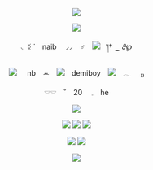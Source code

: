 <p align="center">
<img src="https://64.media.tumblr.com/98582d066860d0fd657575c5020090c3/6d6a639539246533-31/s640x960/0549bb6ab3ecb4530433d92f6bbd805b604924b0.pnj">

<p align="center">
<img src="https://64.media.tumblr.com/2f344674aaf28c60d3a59f9936d3795a/2cc256677389677f-d0/s640x960/84d56bedf1f8a1b808ee49b8b1f17d7b48c48d76.pnj">

<p align="center">
◟ ᛝ ˙　naib　 ⸝⸝　♂️　<img src="https://64.media.tumblr.com/086eaaa72f969ed6e8a8e9c483d9bf84/34032e69611f17da-7f/s75x75_c1/2751be925ef5cf6838e25de0926b2ed8780f38f1.gifv">⠀་།† ‿ 𝜗℘
<p align="center">
<img src="https://64.media.tumblr.com/12504f23c83dde3821e06c998a75b64f/34032e69611f17da-28/s75x75_c1/9969d6c45095bb4aa8f9717cdc3adf6d4af440f3.gifv">⠀⠀nb　ꕀ　<img src="https://64.media.tumblr.com/5b70f3c75e7cc984ca3a9c6476032a86/34032e69611f17da-54/s75x75_c1/272e434fa6d2a90da3b85185b0f336827b61450c.gifv">　demiboy　<img src="https://64.media.tumblr.com/fb237c308b0d75652d48816aeeee716e/34032e69611f17da-31/s75x75_c1/15dfac1a087324a3e3eb481a4895e4eb36a21218.gifv">　𓂃 　₎₎
<p align="center">
𓎠𓎠　˘　20　 𓈒　he　　

<p align="center">
<img src="https://64.media.tumblr.com/2360cad0d412cc8fb3007914a15ad82e/4254c6637f6fa8a5-af/s640x960/3a61b613e94cf5b6cae85ec00579a1130a56182f.pnj">

<p align="center">
<img src="https://64.media.tumblr.com/1015f693f58cece20cede99bf9ffe24a/1925423831a33610-4e/s75x75_c1/83eefa765ae0b91d7f574e4a734ccbaf04515c7a.gifv"> <img src="https://64.media.tumblr.com/fad5c52fb7ad2ed7f19c0bfeb41a438b/1925423831a33610-5b/s75x75_c1/78e81eee11587ab0f575638f5c34021e94f01122.gifv"> <img src="https://64.media.tumblr.com/b258816bf6c738f31f3e5a46054a3693/1925423831a33610-fe/s75x75_c1/0b5276ba32fbcb2b43e61d4ddf5a50f563db77df.gifv">
<p align="center">
<img src="https://64.media.tumblr.com/1f0dc6bcdd25c5c9298048d7a89b3ca5/fffa3e8c92524566-b6/s75x75_c1/7371fec63ea46d0d2b46031d5a6b9f07d0b06339.webp"> <img src="https://64.media.tumblr.com/3b2ea74b5d48da48e0cb99b1b29205bc/fffa3e8c92524566-91/s75x75_c1/9e1929469d422d192d36ff67506929d5c06b41a9.webp">

<p align="center">
<img src="https://64.media.tumblr.com/51df972ce0f7ab86d53ade4317dcdd60/c8b331a53cf197eb-8a/s640x960/54749201a5441fc91a6888b4dbae49cb54c68214.pnj">
